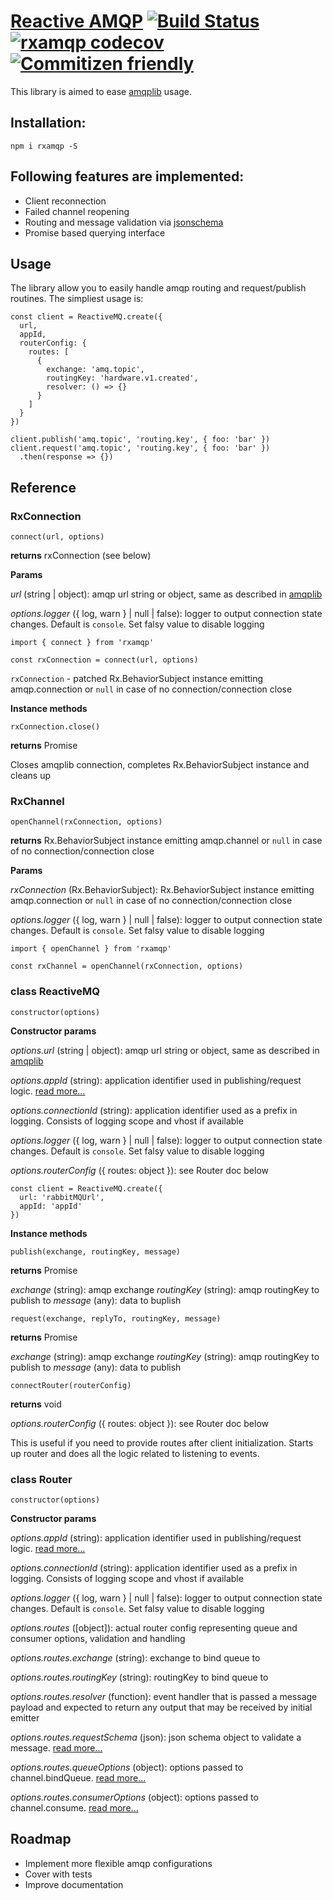 # [Reactive AMQP](https://github.com/ygrishajev/rxamqp) [![Build Status](https://api.travis-ci.org/ygrishajev/rxamqp.svg)](https://travis-ci.org/ygrishajev/rxamqp) [![rxamqp codecov](https://codecov.io/gh/ygrishajev/rxamqp/branch/master/graph/badge.svg)](https://codecov.io/gh/ygrishajev/rxamqp) [![Commitizen friendly](https://img.shields.io/badge/commitizen-friendly-brightgreen.svg)](http://commitizen.github.io/cz-cli/)

This library is aimed to ease [amqplib](https://github.com/squaremo/amqp.node) usage.


## Installation:
```
npm i rxamqp -S
```

## Following features are implemented:
* Client reconnection
* Failed channel reopening
* Routing and message validation via [jsonschema](https://github.com/tdegrunt/jsonschema)
* Promise based querying interface

## Usage

The library allow you to easily handle amqp routing and request/publish routines. The simpliest usage is:
```
const client = ReactiveMQ.create({
  url,
  appId,
  routerConfig: {
    routes: [
      {
        exchange: 'amq.topic',
        routingKey: 'hardware.v1.created',
        resolver: () => {}
      }
    ]
  }
})

client.publish('amq.topic', 'routing.key', { foo: 'bar' })
client.request('amq.topic', 'routing.key', { foo: 'bar' })
  .then(response => {})
```

## Reference

### RxConnection

`connect(url, options)`

**returns** rxConnection (see below)

**Params**

*url* (string | object): amqp url string or object, same as described in [amqplib](https://www.squaremobius.net/amqp.node/channel_api.html#connect)

*options.logger* ({ log, warn } | null | false): logger to output connection state changes. Default is `console`. Set falsy value to disable logging

```
import { connect } from 'rxamqp'

const rxConnection = connect(url, options)
```

`rxConnection` - patched Rx.BehaviorSubject instance emitting amqp.connection or `null` in case of no connection/connection close

**Instance methods**

`rxConnection.close()`

**returns** Promise

Closes amqplib connection, completes Rx.BehaviorSubject instance and cleans up

### RxChannel

`openChannel(rxConnection, options)`

**returns** Rx.BehaviorSubject instance emitting amqp.channel or `null` in case of no connection/connection close

**Params**

*rxConnection* (Rx.BehaviorSubject): Rx.BehaviorSubject instance emitting amqp.connection or `null` in case of no connection/connection close

*options.logger* ({ log, warn } | null | false): logger to output connection state changes. Default is `console`. Set falsy value to disable logging

```
import { openChannel } from 'rxamqp'

const rxChannel = openChannel(rxConnection, options)
```

### class ReactiveMQ

`constructor(options)`

**Constructor params**

*options.url* (string | object): amqp url string or object, same as described in [amqplib](https://www.squaremobius.net/amqp.node/channel_api.html#connect)

*options.appId* (string): application identifier used in publishing/request logic. [read more...](https://www.squaremobius.net/amqp.node/channel_api.html#channelpublish)

*options.connectionId* (string): application identifier used as a prefix in logging. Consists of logging scope and vhost if available

*options.logger* ({ log, warn } | null | false): logger to output connection state changes. Default is `console`. Set falsy value to disable logging

*options.routerConfig* ({ routes: object }): see Router doc below

```
const client = ReactiveMQ.create({
  url: 'rabbitMQUrl',
  appId: 'appId'
})
```

**Instance methods**

`publish(exchange, routingKey, message)`

**returns** Promise

*exchange* (string): amqp exchange
*routingKey* (string): amqp routingKey to publish to
*message* (any): data to buplish


`request(exchange, replyTo, routingKey, message)`

**returns** Promise

*exchange* (string): amqp exchange
*routingKey* (string): amqp routingKey to publish to
*message* (any): data to publish

`connectRouter(routerConfig)`

**returns** void

*options.routerConfig* ({ routes: object }): see Router doc below

This is useful if you need to provide routes after client initialization. Starts up router and does all the logic related to listening to events.

### class Router

`constructor(options)`

**Constructor params**

*options.appId* (string): application identifier used in publishing/request logic. [read more...](https://www.squaremobius.net/amqp.node/channel_api.html#channelpublish)

*options.connectionId* (string): application identifier used as a prefix in logging. Consists of logging scope and vhost if available

*options.logger* ({ log, warn } | null | false): logger to output connection state changes. Default is `console`. Set falsy value to disable logging

*options.routes* ([object]): actual router config representing queue and consumer options, validation and handling

*options.routes.exchange* (string): exchange to bind queue to

*options.routes.routingKey* (string): routingKey to bind queue to

*options.routes.resolver* (function): event handler that is passed a message payload and expected to return any output that may be received by initial emitter

*options.routes.requestSchema* (json): json schema object to validate a message. [read more...](http://json-schema.org/specification.html)

*options.routes.queueOptions* (object): options passed to channel.bindQueue. [read more...](https://www.squaremobius.net/amqp.node/channel_api.html#channel_bindQueue)

*options.routes.consumerOptions* (object): options passed to channel.consume. [read more...](https://www.squaremobius.net/amqp.node/channel_api.html#channel_consume)

## Roadmap
* Implement more flexible amqp configurations
* Cover with tests
* Improve documentation
